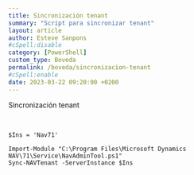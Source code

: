 ```yaml
---
title: Sincronización tenant
summary: "Script para sincronizar tenant"
layout: article
author: Esteve Sanpons
#cSpell:disable
category: [PowerShell]
custom_type: Boveda
permalink: /boveda/sincronizacion-tenant
#cSpell:enable
date: 2023-03-22 09:20:00 +0200
---
```


Sincronización tenant

<br>

```
$Ins = 'Nav71'

Import-Module "C:\Program Files\Microsoft Dynamics NAV\71\Service\NavAdminTool.ps1"
Sync-NAVTenant -ServerInstance $Ins


```
